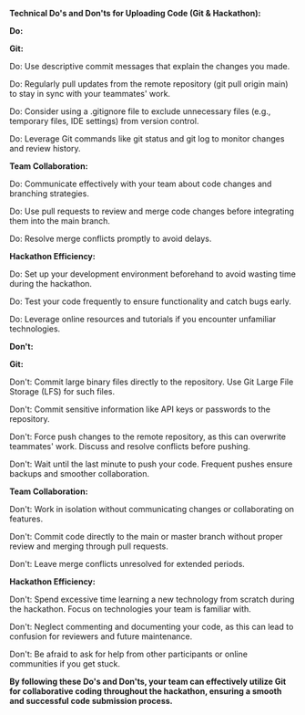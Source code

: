 **Technical Do's and Don'ts for Uploading Code (Git & Hackathon):**

**Do:**

**Git:**

Do: Use descriptive commit messages that explain the changes you made.

Do: Regularly pull updates from the remote repository (git pull origin main) to stay in sync with your teammates' work.

Do: Consider using a .gitignore file to exclude unnecessary files (e.g., temporary files, IDE settings) from version control.

Do: Leverage Git commands like git status and git log to monitor changes and review history.

**Team Collaboration:**

Do: Communicate effectively with your team about code changes and branching strategies.

Do: Use pull requests to review and merge code changes before integrating them into the main branch.

Do: Resolve merge conflicts promptly to avoid delays.

**Hackathon Efficiency:**

Do: Set up your development environment beforehand to avoid wasting time during the hackathon.

Do: Test your code frequently to ensure functionality and catch bugs early.

Do: Leverage online resources and tutorials if you encounter unfamiliar technologies.


**Don't:**

**Git:**

Don't: Commit large binary files directly to the repository. Use Git Large File Storage (LFS) for such files.

Don't: Commit sensitive information like API keys or passwords to the repository.

Don't: Force push changes to the remote repository, as this can overwrite teammates' work. Discuss and resolve conflicts before pushing.

Don't: Wait until the last minute to push your code. Frequent pushes ensure backups and smoother collaboration.


**Team Collaboration:**

Don't: Work in isolation without communicating changes or collaborating on features.

Don't: Commit code directly to the main or master branch without proper review and merging through pull requests.

Don't: Leave merge conflicts unresolved for extended periods.

**Hackathon Efficiency:**

Don't: Spend excessive time learning a new technology from scratch during the hackathon. Focus on technologies your team is familiar with.

Don't: Neglect commenting and documenting your code, as this can lead to confusion for reviewers and future maintenance.

Don't: Be afraid to ask for help from other participants or online communities if you get stuck.


**By following these Do's and Don'ts, your team can effectively utilize Git for collaborative coding throughout the hackathon, ensuring a smooth and successful code submission process.**
